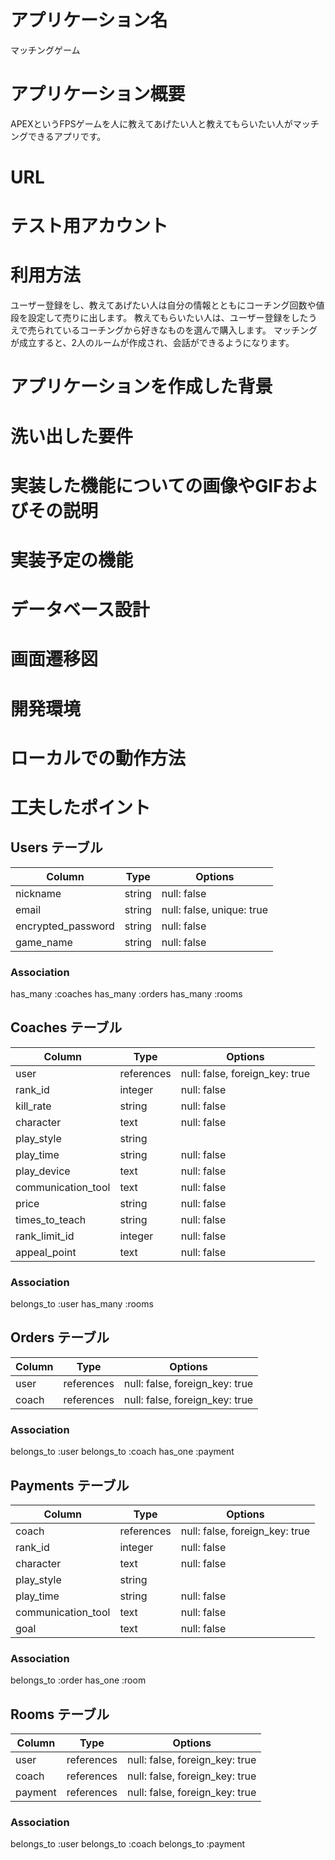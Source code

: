 # アプリケーション名
マッチングゲーム

# アプリケーション概要
APEXというFPSゲームを人に教えてあげたい人と教えてもらいたい人がマッチングできるアプリです。

# URL


# テスト用アカウント


# 利用方法
ユーザー登録をし、教えてあげたい人は自分の情報とともにコーチング回数や値段を設定して売りに出します。
教えてもらいたい人は、ユーザー登録をしたうえで売られているコーチングから好きなものを選んで購入します。
マッチングが成立すると、2人のルームが作成され、会話ができるようになります。

# アプリケーションを作成した背景


# 洗い出した要件

# 実装した機能についての画像やGIFおよびその説明

# 実装予定の機能

# データベース設計

# 画面遷移図

# 開発環境

# ローカルでの動作方法

# 工夫したポイント





## Users テーブル

| Column             | Type    | Options                   |
| ------------------ | ------- | ------------------------- |
| nickname           | string  | null: false               |
| email              | string  | null: false, unique: true |
| encrypted_password | string  | null: false               |
| game_name          | string  | null: false               |


### Association
has_many :coaches
has_many :orders
has_many :rooms



## Coaches テーブル

| Column             | Type       | Options                        |
| -------------------| ---------- | ------------------------------ |
| user               | references | null: false, foreign_key: true |
| rank_id            | integer    | null: false                    |
| kill_rate          | string     | null: false                    |
| character          | text       | null: false                    |
| play_style         | string     |                                |
| play_time          | string     | null: false                    |
| play_device        | text       | null: false                    |
| communication_tool | text       | null: false                    |
| price              | string     | null: false                    |
| times_to_teach     | string     | null: false                    |
| rank_limit_id      | integer    | null: false                    |
| appeal_point       | text       | null: false                    |


### Association
belongs_to :user
has_many :rooms


## Orders テーブル

| Column | Type       | Options                        |
| ------ | ---------- | ------------------------------ |
| user   | references | null: false, foreign_key: true |
| coach  | references | null: false, foreign_key: true |

### Association
belongs_to :user
belongs_to :coach
has_one :payment


## Payments テーブル

| Column             | Type       | Options                        |
| ------------------ | ---------- | ------------------------------ |
| coach              | references | null: false, foreign_key: true |
| rank_id            | integer    | null: false                    |
| character          | text       | null: false                    |
| play_style         | string     |                                |
| play_time          | string     | null: false                    |
| communication_tool | text       | null: false                    |
| goal               | text       | null: false                    |


### Association
belongs_to :order
has_one :room


## Rooms テーブル

| Column  | Type       | Options                        |
| ------- | ---------- | ------------------------------ |
| user    | references | null: false, foreign_key: true |
| coach   | references | null: false, foreign_key: true |
| payment | references | null: false, foreign_key: true |

### Association
belongs_to :user
belongs_to :coach
belongs_to :payment